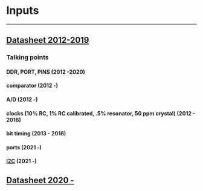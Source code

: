# Inputs

---

## [Datasheet 2012-2019](doc2586.pdf)

### Talking points

#### DDR, PORT, PINS (2012 -2020)

#### comparator (2012 -)

#### A/D (2012 -)

#### clocks (10% RC, 1% RC calibrated, .5% resonator, 50 ppm crystal) (2012 - 2016)

#### bit timing (2013 - 2016)

#### ports (2021 -)

#### [I2C](https://www.nxp.com/docs/en/application-note/AN10216.pdf) (2021 -)

## [Datasheet 2020 -](../embedded_programming/t412/40001911A.pdf)
